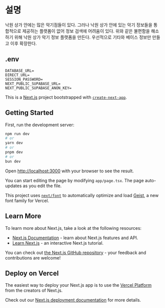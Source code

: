 # 설명

낙원 상가 안에는 많은 악기점들이 있다.
그러나 낙원 상가 안에 있는 악기 정보들을 통합적으로 제공하는 플랫폼이 없어 정보 검색에 어려움이 있다.
위와 같은 불편함을 해소하기 위해 낙원 상가 악기 정보 플랫폼을 만든다.
우선적으로 기타와 베이스 정보만 만들고 이후 확장한다.

## .env

```
DATABASE_URL=
DIRECT_URL=
SESSION_PASSWORD=
NEXT_PUBLIC_SUPABASE_URL=
NEXT_PUBLIC_SUPABASE_ANON_KEY=
```

This is a [Next.js](https://nextjs.org) project bootstrapped with [`create-next-app`](https://nextjs.org/docs/app/api-reference/cli/create-next-app).

## Getting Started

First, run the development server:

```bash
npm run dev
# or
yarn dev
# or
pnpm dev
# or
bun dev
```

Open [http://localhost:3000](http://localhost:3000) with your browser to see the result.

You can start editing the page by modifying `app/page.tsx`. The page auto-updates as you edit the file.

This project uses [`next/font`](https://nextjs.org/docs/app/building-your-application/optimizing/fonts) to automatically optimize and load [Geist](https://vercel.com/font), a new font family for Vercel.

## Learn More

To learn more about Next.js, take a look at the following resources:

- [Next.js Documentation](https://nextjs.org/docs) - learn about Next.js features and API.
- [Learn Next.js](https://nextjs.org/learn) - an interactive Next.js tutorial.

You can check out [the Next.js GitHub repository](https://github.com/vercel/next.js) - your feedback and contributions are welcome!

## Deploy on Vercel

The easiest way to deploy your Next.js app is to use the [Vercel Platform](https://vercel.com/new?utm_medium=default-template&filter=next.js&utm_source=create-next-app&utm_campaign=create-next-app-readme) from the creators of Next.js.

Check out our [Next.js deployment documentation](https://nextjs.org/docs/app/building-your-application/deploying) for more details.
